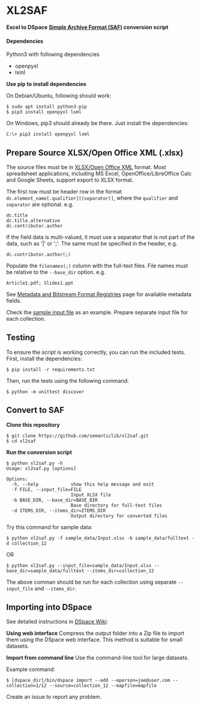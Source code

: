 # XL2SAF

**Excel to DSpace [Simple Archive Format (SAF)](https://wiki.lyrasis.org/display/DSDOC7x/Importing+and+Exporting+Items+via+Simple+Archive+Format) conversion script**

#### Dependencies
Python3 with following dependencies
- openpyxl
- lxml

**Use pip to install dependencies**

On Debian/Ubuntu, following should work:
```
$ sudo apt install python3-pip
$ pip3 install openpyxl lxml
```

On Windows, pip3 should already be there. Just install the dependencies:
```
C:\> pip3 install openpyxl lxml
```


## Prepare Source XLSX/Open Office XML (.xlsx)
The source files must be in [XLSX/Open Office XML](https://www.loc.gov/preservation/digital/formats/fdd/fdd000398.shtml) format. Most spreadsheet applications, including MS Excel, OpenOffice/LibreOffice Calc and Google Sheets, support export to XLSX format.

The first row must be header row in the format `dc.element_name[.qualifier][(separator)]`, where the `qualifier` and `separator` are optional. e.g.
```
dc.title
dc.title.alternative
dc.contributor.author
```

If the field data is multi-valued, it must use a separator that is not part of the data, such as '|' or ';'. The same must be specified in the header, e.g.
```
dc.contributor.author(;)
```

Populate the `filenames(;)` column with the full-text files. File names must be relative to the `--base_dir` option. e.g.
```
Article1.pdf; Slides1.ppt
```

See [Metadata and Bitstream Format Registries](https://wiki.lyrasis.org/display/DSDOC7x/Metadata+and+Bitstream+Format+Registries) page for available metadata fields.

Check the [sample input file](./sample_data/Input.xlsx) as an example. Prepare separate input file for each collection.

## Testing

To ensure the script is working correctly, you can run the included tests. First, install the dependencies:

```
$ pip install -r requirements.txt
```

Then, run the tests using the following command:

```
$ python -m unittest discover
```

## Convert to SAF

**Clone this repository**
```
$ git clone https://github.com/semanticlib/xl2saf.git
$ cd xl2saf
```

**Run the conversion script**
```
$ python xl2saf.py -h
Usage: xl2saf.py [options]

Options:
  -h, --help            show this help message and exit
  -f FILE, --input_file=FILE
                        Input XLSX file
  -b BASE_DIR, --base_dir=BASE_DIR
                        Base directory for full-text files
  -d ITEMS_DIR, --items_dir=ITEMS_DIR
                        Output directory for converted files

```

Try this command for sample data:
```
$ python xl2saf.py -f sample_data/Input.xlsx -b sample_data/fulltext -d collection_12
```
OR
```
$ python xl2saf.py --input_file=sample_data/Input.xlsx --base_dir=sample_data/fulltext --items_dir=collection_12
```

The above comman should be run for each collection using separate `--input_file` and `--items_dir`.

## Importing into DSpace
See detailed instructions in [DSpace Wiki](https://wiki.lyrasis.org/display/DSDOC7x/Importing+and+Exporting+Items+via+Simple+Archive+Format):

**Using web interface**
Compress the output folder into a Zip file to import them using the DSpace web interface. This method is suitable for small datasets.

**Import from command line**
Use the command-line tool for large datasets.

Example command:
```
$ [dspace_dir]/bin/dspace import --add --eperson=joe@user.com --collection=1/12 --source=collection_12 --mapfile=mapfile
```

Create an issue to report any problem.
